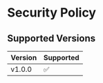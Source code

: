 # Security Policy

## Supported Versions


| Version | Supported          |
| ------- | ------------------ |
| v1.0.0   | :white_check_mark: |



